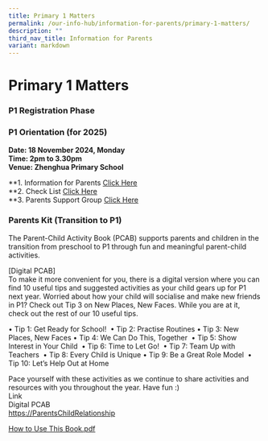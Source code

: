 ```yaml
---
title: Primary 1 Matters
permalink: /our-info-hub/information-for-parents/primary-1-matters/
description: ""
third_nav_title: Information for Parents
variant: markdown
---
```

# Primary 1 Matters

### P1 Registration Phase



### P1 Orientation (for 2025)

**Date: 18 November 2024, Monday**<br>
**Time: 2pm to 3.30pm**&nbsp;<br>
**Venue: Zhenghua Primary School**<br>

**1. Information for Parents [Click Here](/files/Our%20Info%20Hub/P1%20Matters/P1_Orientation.pdf)<br>
**2. Check List [Click Here](/files/Our%20Info%20Hub/P1%20Matters/Check_List___Week_1_2025.pdf)<br>
**3. Parents Support Group [Click Here](/files/Our%20Info%20Hub/P1%20Matters/Operator_list_1Nov2024.pdf)




### Parents Kit (Transition to P1)

The Parent-Child Activity Book (PCAB) supports parents and children in the transition from preschool to P1 through fun and meaningful parent-child activities.&nbsp;

\[Digital PCAB\]<br>
To make it more convenient for you, there is a digital version where you can find 10 useful tips and suggested activities as your child gears up for P1 next year. Worried about how your child will socialise and make new friends in P1? Check out Tip 3 on New Places, New Faces. While you are at it, check out the rest of our 10 useful tips.

• Tip 1: Get Ready for School!&nbsp;
• Tip 2: Practise Routines
• Tip 3: New Places, New Faces
• Tip 4: We Can Do This, Together&nbsp;
• Tip 5: Show Interest in Your Child&nbsp;
• Tip 6: Time to Let Go!&nbsp;
• Tip 7: Team Up with Teachers&nbsp;
• Tip 8: Every Child is Unique
• Tip 9: Be a Great Role Model&nbsp;
• Tip 10: Let’s Help Out at Home&nbsp; &nbsp;
  
Pace yourself with these activities as we continue to share activities and resources with you throughout the year. Have fun :)<br>
Link&nbsp;<br>
Digital PCAB<br>
[https://ParentsChildRelationship](https://www.moe.gov.sg/parentkit?pt=Parent-Child%20Relationship)  

[How to Use This Book.pdf](/files/How%20to%20Use%20This%20Book.pdf)